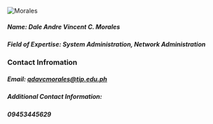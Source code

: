 ![Morales](https://user-images.githubusercontent.com/75466130/101280881-bbffe100-3806-11eb-92e1-2ecb94596e4b.jpg)
##### Name: Dale Andre Vincent C. Morales
##### Field of Expertise: System Administration, Network Administration

### Contact Infromation
##### Email: qdavcmorales@tip.edu.ph
##### Additional Contact Information:
##### 09453445629
